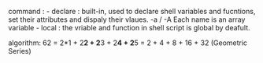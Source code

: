 command : 
	- declare : built-in, used to declare shell variables and fucntions, set their attributes and dispaly their vlaues.
		-a / -A Each name is an array variable
	- local : the vriable and function in shell script is global by deafult.

algorithm:
	62 = 2*1 + 2**2 + 2**3 + 2**4 + 2**5 = 2 + 4 + 8 + 16 + 32  (Geometric Series)
